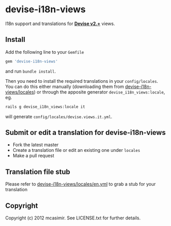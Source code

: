 #  devise-i18n-views

I18n support and translations for **[Devise v2.+](https://github.com/plataformatec/devise)** views.

## Install

Add the following line to your `Gemfile`

``` rb
gem 'devise-i18n-views'
```

and run `bundle install`.

Then you need to install the required translations in your `config/locales`. You can do this either manually (downloading them from [devise-i18n-views/locales](https://github.com/mcasimir/devise-i18n-views/tree/master/locales)) or through the apposite generator `devise_i18n_views:locale`, eg. 

``` sh 
rails g devise_i18n_views:locale it
```

will generate `config/locales/devise.views.it.yml`.

## Submit or edit a translation for devise-i18n-views
 
* Fork the latest master
* Create a translation file or edit an existing one under `locales`
* Make a pull request

## Translation file stub 

Please refer to [devise-i18n-views/locales/en.yml](https://github.com/mcasimir/devise-i18n-views/blob/master/locales/en.yml) to grab a stub for your translation

## Copyright

Copyright (c) 2012 mcasimir. See LICENSE.txt for
further details.

